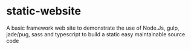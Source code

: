 # static-website
A basic framework web site to demonstrate the use of Node.Js, gulp, jade/pug, sass and typescript to build a static easy maintainable source code
